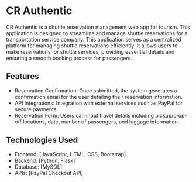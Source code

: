 # CR Authentic

CR Authentic is a shuttle reservation management web app for tourism. This application is designed to streamline and manage shuttle reservations for a transportation service company. This application serves as a centralized platform for managing shuttle reservations efficiently. It allows users to make reservations for shuttle services, providing essential details and ensuring a smooth booking process for passengers.

<h2>Features</h2>
<ul>
  <li>Reservation Confirmation: Once submitted, the system generates a confirmation email for the user detailing their reservation information.</li>
  <li>API Integrations: Integration with external services such as PayPal for secure payments.</li>
  <li>Reservation Form: Users can input travel details including pickup/drop-off locations, date, number of passengers, and luggage information.</li>
</ul>
<h2>Technologies Used</h2>
<ul>
<li> Frontend: [JavaScript, HTML, CSS, Bootstrap] </li>
<li> Backend: [Python, Flask] </li>
<li> Database: [MySQL] </li>
<li> APIs: [PayPal Checkout API] </li>
</ul>
